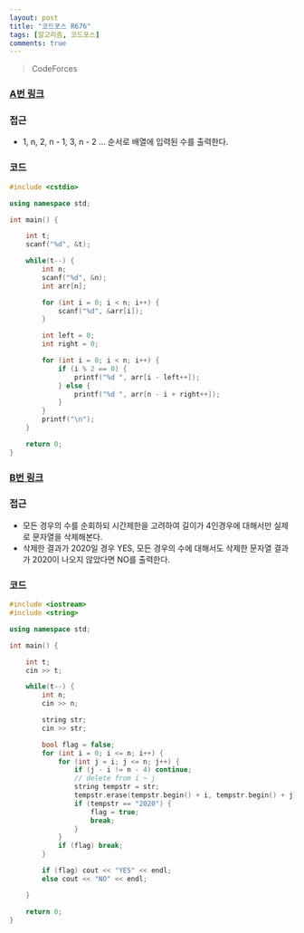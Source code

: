 ```yaml
---
layout: post
title: "코드포스 R676"
tags: [알고리즘, 코드포스]
comments: true
---
```


> CodeForces  

### [A번 링크](https://codeforces.com/contest/1462/problem/A)  

### 접근  
- 1, n, 2, n - 1, 3, n - 2 ... 순서로 배열에 입력된 수를 출력한다.  

### 코드  
~~~c++
#include <cstdio>

using namespace std;

int main() {

    int t;
    scanf("%d", &t);

    while(t--) {
        int n;
        scanf("%d", &n);
        int arr[n];

        for (int i = 0; i < n; i++) {
            scanf("%d", &arr[i]);
        }

        int left = 0;
        int right = 0;

        for (int i = 0; i < n; i++) {
            if (i % 2 == 0) {
                printf("%d ", arr[i - left++]);
            } else {
                printf("%d ", arr[n - i + right++]);
            }
        }
        printf("\n");
    }

    return 0;
}
~~~

### [B번 링크](https://codeforces.com/contest/1462/problem/B)  

### 접근  
- 모든 경우의 수를 순회하되 시간제한을 고려하여 길이가 4인경우에 대해서만 실제로 문자열을 삭제해본다.  
- 삭제한 결과가 2020일 경우 YES, 모든 경우의 수에 대해서도 삭제한 문자열 결과가 2020이 나오지 않았다면 NO를 출력한다.  

### 코드  
~~~c++
#include <iostream>
#include <string>

using namespace std;

int main() {

    int t;
    cin >> t;

    while(t--) {
        int n;
        cin >> n;

        string str;
        cin >> str;

        bool flag = false;
        for (int i = 0; i <= n; i++) {
            for (int j = i; j <= n; j++) {
                if (j - i != n - 4) continue;
                // delete from i ~ j
                string tempstr = str;
                tempstr.erase(tempstr.begin() + i, tempstr.begin() + j);
                if (tempstr == "2020") {
                    flag = true;
                    break;
                }
            }
            if (flag) break;
        }

        if (flag) cout << "YES" << endl;
        else cout << "NO" << endl;

    }

    return 0;
}
~~~
